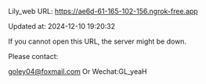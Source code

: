 Lily_web URL: https://ae6d-61-165-102-156.ngrok-free.app

Updated at: 2024-12-10 19:20:32

If you cannot open this URL, the server might be down.

Please contact: 

goley04@foxmail.com Or Wechat:GL_yeaH